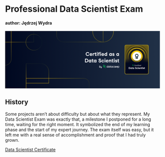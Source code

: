 # Professional Data Scientist Exam

#### author: Jędrzej Wydra

![Data Scientist Badge](DS.png)

## History
Some projects aren’t about difficulty but about what they represent. My Data Scientist Exam was exactly that, a milestone I postponed for a long time, waiting for the right moment. It symbolized the end of my learning phase and the start of my expert journey. The exam itself was easy, but it left me with a real sense of accomplishment and proof that I had truly grown.

[Data Scientist Certificate](https://www.datacamp.com/certificate/DS0026943229965)
